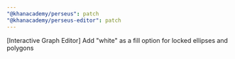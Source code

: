 ```yaml
---
"@khanacademy/perseus": patch
"@khanacademy/perseus-editor": patch
---
```


[Interactive Graph Editor] Add "white" as a fill option for locked ellipses and polygons
